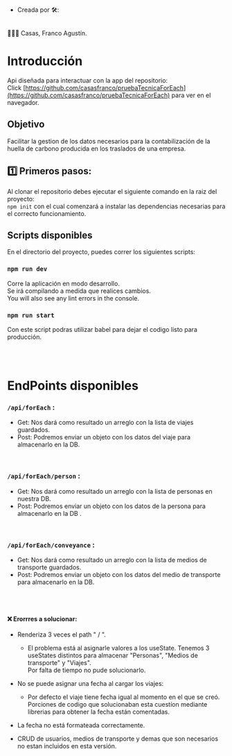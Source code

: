 - Creada por 🛠️:
 <br>
👨🏽‍💻 Casas, Franco Agustín.

# Introducción
Api diseñada para interactuar con la app del repositorio: 
<br>
Click [https://github.com/casasfranco/pruebaTecnicaForEach](https://github.com/casasfranco/pruebaTecnicaForEach) para ver en el navegador. 

## Objetivo
Facilitar la gestion de los datos necesarios para la contabilización de la huella de carbono producida en los traslados de una empresa.


## 1️⃣ Primeros pasos:
Al clonar el repositorio debes ejecutar el siguiente comando en la raiz del proyecto: 
<br>
`npm init` con el cual comenzará a instalar las dependencias necesarias para el correcto funcionamiento.

## Scripts disponibles
En el directorio del proyecto, puedes correr los siguientes scripts:

### `npm run dev`

Corre la aplicación en modo desarrollo.<br />
Se irá compilando a medida que realices cambios.<br />
You will also see any lint errors in the console.


### `npm run start`

Con este script podras utilizar babel para dejar el codigo listo para producción.

<br>
<br>

# EndPoints disponibles

### `/api/forEach` : 
- Get: Nos dará como resultado un arreglo con la lista de viajes guardados.
- Post: Podremos enviar un objeto con los datos del viaje para almacenarlo en la DB.
<br>

### `/api/forEach/person` : 
- Get: Nos dará como resultado un arreglo con la lista de personas en nuestra DB.
- Post: Podremos enviar un objeto con los datos de la persona para almacenarlo en la DB .
<br>

### `/api/forEach/conveyance` : 
- Get: Nos dará como resultado un arreglo con la lista de medios de transporte guardados.
- Post: Podremos enviar un objeto con los datos del medio de transporte para almacenarlo en la DB.
<br>

<br>

#### ❌ Erorrres a solucionar: 

- Renderiza 3 veces el path " / ".
    - El problema está al asignarle valores a los useState. Tenemos 3 useStates distintos para almacenar "Personas", "Medios de transporte" y "Viajes". <br>
    Por falta de tiempo no pude solucionarlo.

- No se puede asignar una fecha al cargar los viajes:
    - Por defecto el viaje tiene fecha igual al momento en el que se creó. Porciones de codigo que solucionaban esta cuestíon mediante librerias para obtener la fecha están comentadas.

- La fecha no está formateada correctamente. 

- CRUD de usuarios, medios de transporte y demas que son necesarios no estan incluidos en esta versión.
